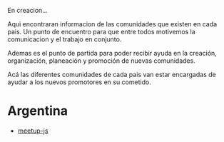 En creacion...

Aqui encontraran informacion de las comunidades que existen en cada pais. 
Un punto de encuentro para que entre todos motivemos la comunicacion y el trabajo en conjunto.

Ademas es el punto de partida para poder recibir ayuda en la creación, organización, planeación y promoción de nuevas comunidades.

Acá las diferentes comunidades de cada pais van estar encargadas de ayudar a los nuevos promotores en su cometido.


# Argentina

- [meetup-js](http://www.meetup.com/meetup-js)
